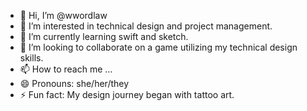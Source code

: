 - 👋 Hi, I’m @wwordlaw
- 👀 I’m interested in technical design and project management.
- 🌱 I’m currently learning swift and sketch.
- 💞️ I’m looking to collaborate on a game utilizing my technical design skills.
- 📫 How to reach me ...
- 😄 Pronouns: she/her/they
- ⚡ Fun fact: My design journey began with tattoo art.

<!---
wwordlaw/wwordlaw is a ✨ special ✨ repository because its `README.md` (this file) appears on your GitHub profile.
You can click the Preview link to take a look at your changes.
--->
